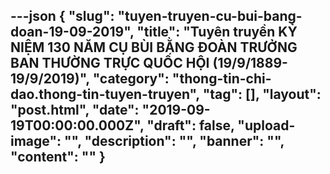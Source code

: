 ---json
{
    "slug": "tuyen-truyen-cu-bui-bang-doan-19-09-2019",
    "title": "Tuyên truyền KỶ NIỆM 130 NĂM CỤ BÙI BẰNG ĐOÀN TRƯỞNG BAN THƯỜNG TRỰC QUỐC HỘI (19/9/1889-19/9/2019)",
    "category": "thong-tin-chi-dao.thong-tin-tuyen-truyen",
    "tag": [],
    "layout": "post.html",
    "date": "2019-09-19T00:00:00.000Z",
    "draft": false,
    "upload-image": "",
    "description": "",
    "banner": "",
    "__content__": ""
}
---
